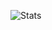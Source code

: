 ![Stats](https://github-readme-stats.vercel.app/api?username=No3371&show_icons=true&theme=transparent)

